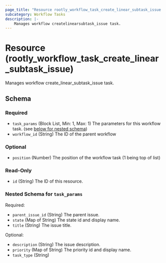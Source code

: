 ```yaml
---
page_title: "Resource rootly_workflow_task_create_linear_subtask_issue - terraform-provider-rootly"
subcategory: Workflow Tasks
description: |-
    Manages workflow createlinearsubtask_issue task.
---
```


# Resource (rootly_workflow_task_create_linear_subtask_issue)

Manages workflow create_linear_subtask_issue task.

<!-- schema generated by tfplugindocs -->
## Schema

### Required

- `task_params` (Block List, Min: 1, Max: 1) The parameters for this workflow task. (see [below for nested schema](#nestedblock--task_params))
- `workflow_id` (String) The ID of the parent workflow

### Optional

- `position` (Number) The position of the workflow task (1 being top of list)

### Read-Only

- `id` (String) The ID of this resource.

<a id="nestedblock--task_params"></a>
### Nested Schema for `task_params`

Required:

- `parent_issue_id` (String) The parent issue.
- `state` (Map of String) The state id and display name.
- `title` (String) The issue title.

Optional:

- `description` (String) The issue description.
- `priority` (Map of String) The priority id and display name.
- `task_type` (String)
